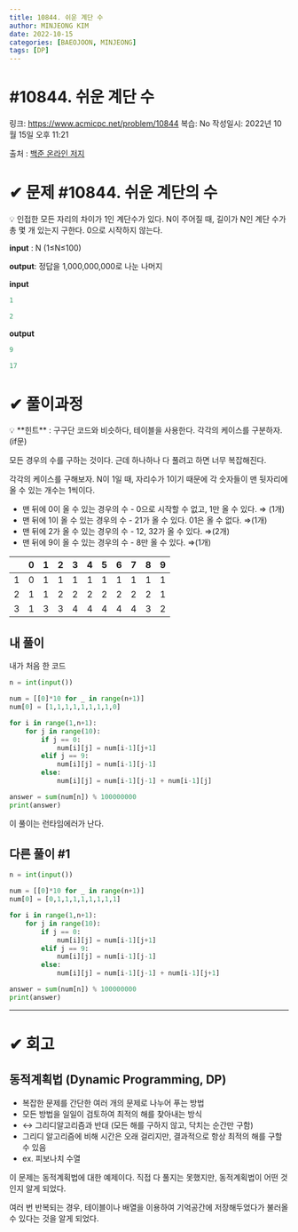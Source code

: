 ```yaml
---
title: 10844. 쉬운 계단 수
author: MINJEONG KIM
date: 2022-10-15
categories: [BAEOJOON, MINJEONG]
tags: [DP]
---
```




# #10844. 쉬운 계단 수

링크: https://www.acmicpc.net/problem/10844
복습: No
작성일시: 2022년 10월 15일 오후 11:21

출처 : [백준 온라인 저지](https://www.acmicpc.net/problem/10844)

# ✔ 문제 #10844. 쉬운 계단의 수

<aside>
💡 인접한 모든 자리의 차이가 1인 계단수가 있다.
N이 주어질 때, 길이가 N인 계단 수가 총 몇 개 있는지 구한다.
0으로 시작하지 않는다.

</aside>

**input** : N (1≤N≤100)

**output**: 정답을 1,000,000,000로 나눈 나머지

**input**

```python
1
```

```python
2
```

**output**

```python
9
```

```python
17
```

# ✔ 풀이과정

<aside>
💡 **힌트** : 구구단 코드와 비슷하다, 테이블을 사용한다. 각각의 케이스를 구분하자.(if문)

</aside>

모든 경우의 수를 구하는 것이다. 근데 하나하나 다 풀려고 하면 너무 복잡해진다.

각각의 케이스를 구해보자. N이 1일 때, 자리수가 1이기 때문에 각 숫자들이 맨 뒷자리에 올 수 있는 개수는 1씩이다.

- 맨 뒤에 0이 올 수 있는 경우의 수 - 0으로 시작할 수 없고, 1만 올 수 있다. ⇒ (1개)
- 맨 뒤에 1이 올 수 있는 경우의 수 - 21가 올 수 있다. 01은 올 수 없다. ⇒(1개)
- 맨 뒤에 2가 올 수 있는 경우의 수 - 12, 32가 올 수 있다. ⇒(2개)
- 맨 뒤에 9이 올 수 있는 경우의 수 - 8만 올 수 있다. ⇒(1개)

|  | 0 | 1 | 2 | 3 | 4 | 5 | 6 | 7 | 8 | 9 |
| --- | --- | --- | --- | --- | --- | --- | --- | --- | --- | --- |
| 1 | 0 | 1 | 1 | 1 | 1 | 1 | 1 | 1 | 1 | 1 |
| 2 | 1 | 1 | 2 | 2 | 2 | 2 | 2 | 2 | 2 | 1 |
| 3 | 1 | 3 | 3 | 4 | 4 | 4 | 4 | 4 | 3 | 2 |

## 내 풀이

내가 처음 한 코드

```python
n = int(input())

num = [[0]*10 for _ in range(n+1)]
num[0] = [1,1,1,1,1,1,1,1,0]

for i in range(1,n+1):
    for j in range(10):
        if j == 0:
            num[i][j] = num[i-1][j+1]
        elif j == 9:
            num[i][j] = num[i-1][j-1]
        else:
            num[i][j] = num[i-1][j-1] + num[i-1][j]

answer = sum(num[n]) % 100000000
print(answer)
```

이 풀이는 런타임에러가 난다.

## 다른 풀이 #1

```python
n = int(input())

num = [[0]*10 for _ in range(n+1)]
num[0] = [0,1,1,1,1,1,1,1,1]

for i in range(1,n+1):
    for j in range(10):
        if j == 0:
            num[i][j] = num[i-1][j+1]
        elif j == 9:
            num[i][j] = num[i-1][j-1]
        else:
            num[i][j] = num[i-1][j-1] + num[i-1][j+1]

answer = sum(num[n]) % 100000000
print(answer)
```

---

# ✔ 회고

## 동적계획법 (Dynamic Programming, DP)

- 복잡한 문제를 간단한 여러 개의 문제로 나누어 푸는 방법
- 모든 방법을 일일이 검토하여 최적의 해를 찾아내는 방식
- ↔ 그리디알고리즘과 반대 (모든 해를 구하지 않고, 닥치는 순간만 구함)
- 그리디 알고리즘에 비해 시간은 오래 걸리지만, 결과적으로 항상 최적의 해를 구할 수 있음
- ex. 피보나치 수열

이 문제는 동적계획법에 대한 예제이다. 직접 다 풀지는 못했지만, 동적계획법이 어떤 것인지 알게 되었다. 

여러 번 반복되는 경우, 테이블이나 배열을 이용하여 기억공간에 저장해두었다가 불러올 수 있다는 것을 알게 되었다.
